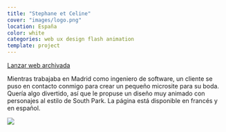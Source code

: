 ```yaml
---
title: "Stephane et Celine"
cover: "images/logo.png"
location: España
color: white
categories: web ux design flash animation
template: project
---
```


<p class="align-center">
<a class="btn external" role="button" href="http://work.joanmira.com/webs/stephane/" target="_blank">Lanzar web archivada</a></p>

Mientras trabajaba en Madrid como ingeniero de software, un cliente se puso en contacto conmigo para crear un pequeño microsite para su boda. Quería algo divertido, así que le propuse un diseño muy animado con personajes al estilo de South Park. La página está disponible en francés y en español.

![](/work/stephane-et-celine/images/1.png)
